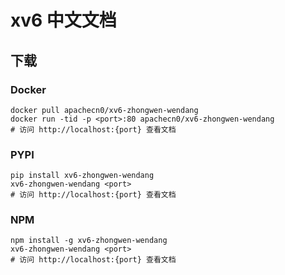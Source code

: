 # xv6 中文文档

## 下载

### Docker

```
docker pull apachecn0/xv6-zhongwen-wendang
docker run -tid -p <port>:80 apachecn0/xv6-zhongwen-wendang
# 访问 http://localhost:{port} 查看文档
```

### PYPI

```
pip install xv6-zhongwen-wendang
xv6-zhongwen-wendang <port>
# 访问 http://localhost:{port} 查看文档
```

### NPM

```
npm install -g xv6-zhongwen-wendang
xv6-zhongwen-wendang <port>
# 访问 http://localhost:{port} 查看文档
```